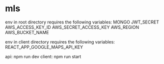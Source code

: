 # mls

env in root directory requires the following variables:
MONGO
JWT_SECRET
AWS_ACCESS_KEY_ID
AWS_SECRET_ACCESS_KEY
AWS_REGION
AWS_BUCKET_NAME


env in client directory requires the following variables:
REACT_APP_GOOGLE_MAPS_API_KEY

api: npm run dev
client: npm run start
